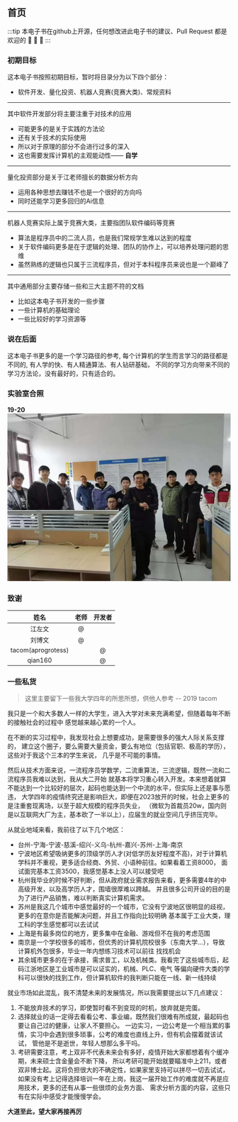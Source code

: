 ## 首页

:::tip
本电子书在github上开源，任何想改进此电子书的建议、Pull Request
都是欢迎的 :tada: :tada: :tada: 
:::

### 初期目标

这本电子书按照初期目标，暂时将目录分为以下四个部分：

- 软件开发、量化投资、机器人竞赛(竞赛大类)、常规资料

---

其中软件开发部分将主要注重于对技术的应用

- 可能更多的是关于实践的方法论
- 还有关于技术的实际使用
- 所以对于原理的部分不会进行过多的深入
- 这也需要发挥计算机的主观能动性—— **自学**

---

量化投资部分是关于江老师擅长的数据分析方向

- 运用各种思想去赚钱不也是一个很好的方向吗
- 同时还能学习更多回归的Ai信息

---

机器人竞赛实际上属于竞赛大类，主要指团队软件编码等竞赛

- 算法是程序员中的二流人员，也是我们常规学生难以达到的程度
- 关于软件编码更多是在于逻辑的处理、团队的协作上，可以培养处理问题的思维
- 虽然熟练的逻辑也只属于三流程序员，但对于本科程序员来说也是一个巅峰了

---

其中通用部分主要存储一些和三大主题不符的文档

- 比如这本电子书开发的一些步骤
- 一些计算机的基础理论
- 一些比较好的学习资源等


### 说在后面

这本电子书更多的是一个学习路径的参考, 
每个计算机的学生而言学习的路径都是不同的,
有人学的快、有人精通算法、有人钻研基础，
不同的学习方向带来不同的学习方法论，没有最好的，只有适合的。


### 实验室合照

**19-20**
![image](./.vuepress/public/19_20.jpg)

### 致谢

|        姓名        | 老师 | 开发者 |
| :----------------: | :--: | :----: |
|       江左文       |  @   |        |
|       刘博文       |  @   |        |
| tacom(aprogrotess) |      |   @    |
|      qian160       |      |   @    |

### 一些私货

> 这里主要留下一些我大学四年的所思所想，供他人参考 -- 2019 tacom 

我只是一个和大多数人一样的大学生，进入大学对未来充满希望，但随着每年不断的接触社会的过程中
感觉越来越心累的一个人。

在不断的实习过程中，我发现社会上想要成功，是需要很多的强大人际关系支撑的，
建立这个圈子，要么需要大量资金，要么有地位（包括官职、极高的学历），这些对于我这个三本的学生来说，
几乎是不可能的事情。

然后从技术方面来说，一流程序员学数学，二流重算法，三流逻辑，既然一流和二流程序员我难以达到，我从大二开始
就基本将学习重心转入开发。本来想着就算不能达到一个比较好的层次，起码也能达到一个中流的水平，但实际上还是事与愿违，
大学四年的疫情终究还是影响巨大，即便在2023放开的时候，社会上更多的是注重套现离场，以至于超大规模的程序员失业，
（微软为首裁员20w，国内则是以互联网大厂为主，基本砍了一半以上），应届生的就业空间几乎挤压完毕。

从就业地域来看，我前往了以下几个地区：

- 台州-宁海-宁波-慈溪-绍兴-义乌-杭州-嘉兴-苏州-上海-南京
- 宁波地区希望吸纳更多的顶级学历人才(对低学历友好程度不高)，对于计算机学科并不重视，更多适合经商、外贸、小语种前往。如果看着工资8000， 
  面试面完基本工资3500，我感觉基本上没人可以接受吧
- 杭州我毕业的时候不好判断，但从政府就业需求报告来看，更多需要4年的中高级开发，以及高学历人才，围墙很厚难以跨越。
  并且很多公司开设的目的是为了进行产品销售，难以判断真实计算机需求。
- 苏州是我这几个城市中感觉最好的一个城市，它没有宁波地区很明显的歧视，更多的在意你是否能解决问题，并且工作指向比较明确
  基本属于工业大类，理工科的学生感觉都可以去试试
- 上海是有最多岗位的地方，更多集中在金融、游戏但不在我的考虑范围
- 南京是一个学校很多的城市，但优秀的计算机院校很多（东南大学...），导致计算机外包很多，毕业一年内想练习技术可以前往
  找找机会
- 其余城市更多的在于承接，需求普工，以及机械类。我看完了这些城市后，起码江浙地区是工业城市是可以证实的，机械、PLC、电气
  等偏向硬件大类的学科可以很快的找到工作，但计算机软件的我判断只能在一线、新一线持续

就业市场如此混乱，我不清楚未来的发展情况，所以我需要提出以下几点建议：

1. 不能放弃技术的学习，即使暂时看不到变现的时机，放弃就是完蛋。
2. 选择就业的话一定得去看看公考、事业编，既然我们很难有所成就，最起码也要让自己过的健康，让家人不要担心。
   一边实习，一边公考是一个相当累的事情，实习中会遇到很多琐事，公考的难度也直线上升，但有机会摆着就该试试，
   管他是不是逝世，年轻人想那么多干吗。
3. 考研需要注意，考上双非不代表未来会有多好，疫情开始大家都想着有个缓冲期，未来硕士含金量会不断下降，
   所以考研可能开始就要瞄准中上211，或者双非博士起。这将负担很大的不确定性，如果家里支持可以拼尽一切去试试，
   如果没有考上记得选择培训一年在上岗，我这一届开始工作的难度就不再是应用技术，更多的还有从事一些很烦的业务方面、
   需求分析方面的内容，这些只有在实际中感受才能慢慢学会。

**大道至此，望大家再接再厉**
